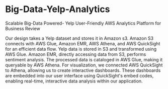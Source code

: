 # Big-Data-Yelp-Analytics
Scalable Big-Data Powered- Yelp User-Friendly AWS Analytics Platform for Business Review


Our design takes a Yelp dataset and stores it in Amazon s3. Amazon S3 connects with AWS Glue, Amazon EMR, AWS Athena, and AWS QuickSight for an efficient data flow. Yelp data is stored in S3 and transformed using AWS Glue. Amazon EMR, directly accessing data from S3, performs sentiment analysis. The processed data is cataloged in AWS Glue, making it queryable by AWS Athena. For visualization, we connected AWS QuickSight to Athena, allowing us to create interactive dashboards. These dashboards are embedded into our user interface using QuickSight's embed codes, enabling real-time, interactive data analysis within our application.
